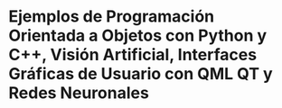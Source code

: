 # Ejemplos de Programación Orientada a Objetos con Python y C++, Visión Artificial, Interfaces Gráficas de Usuario con QML QT y Redes Neuronales